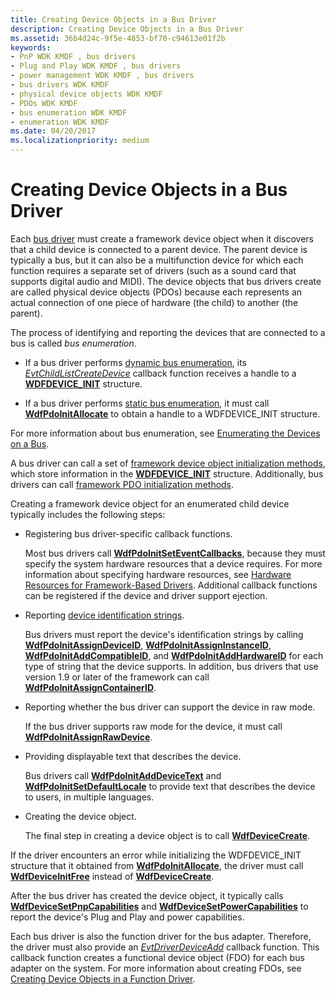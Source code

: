 ```yaml
---
title: Creating Device Objects in a Bus Driver
description: Creating Device Objects in a Bus Driver
ms.assetid: 36b4d24c-9f5e-4853-bf70-c94613e01f2b
keywords:
- PnP WDK KMDF , bus drivers
- Plug and Play WDK KMDF , bus drivers
- power management WDK KMDF , bus drivers
- bus drivers WDK KMDF
- physical device objects WDK KMDF
- PDOs WDK KMDF
- bus enumeration WDK KMDF
- enumeration WDK KMDF
ms.date: 04/20/2017
ms.localizationpriority: medium
---
```


# Creating Device Objects in a Bus Driver


Each [bus driver](https://msdn.microsoft.com/library/windows/hardware/ff540704) must create a framework device object when it discovers that a child device is connected to a parent device. The parent device is typically a bus, but it can also be a multifunction device for which each function requires a separate set of drivers (such as a sound card that supports digital audio and MIDI). The device objects that bus drivers create are called physical device objects (PDOs) because each represents an actual connection of one piece of hardware (the child) to another (the parent).

The process of identifying and reporting the devices that are connected to a bus is called *bus enumeration*.

-   If a bus driver performs [dynamic bus enumeration](dynamic-enumeration.md), its [*EvtChildListCreateDevice*](https://msdn.microsoft.com/library/windows/hardware/ff540828) callback function receives a handle to a [**WDFDEVICE\_INIT**](https://msdn.microsoft.com/library/windows/hardware/ff546951) structure.

-   If a bus driver performs [static bus enumeration](static-enumeration.md), it must call [**WdfPdoInitAllocate**](https://msdn.microsoft.com/library/windows/hardware/ff548786) to obtain a handle to a WDFDEVICE\_INIT structure.

For more information about bus enumeration, see [Enumerating the Devices on a Bus](enumerating-the-devices-on-a-bus.md).

A bus driver can call a set of [framework device object initialization methods](https://msdn.microsoft.com/library/windows/hardware/dn265631#device-init-methods), which store information in the [**WDFDEVICE\_INIT**](https://msdn.microsoft.com/library/windows/hardware/ff546951) structure. Additionally, bus drivers can call [framework PDO initialization methods](https://msdn.microsoft.com/library/windows/hardware/dn265631#pdo-init-methods).

Creating a framework device object for an enumerated child device typically includes the following steps:

-   Registering bus driver-specific callback functions.

    Most bus drivers call [**WdfPdoInitSetEventCallbacks**](https://msdn.microsoft.com/library/windows/hardware/ff548805), because they must specify the system hardware resources that a device requires. For more information about specifying hardware resources, see [Hardware Resources for Framework-Based Drivers](hardware-resources-for-kmdf-drivers.md). Additional callback functions can be registered if the device and driver support ejection.

-   Reporting [device identification strings](https://msdn.microsoft.com/library/windows/hardware/ff541224).

    Bus drivers must report the device's identification strings by calling [**WdfPdoInitAssignDeviceID**](https://msdn.microsoft.com/library/windows/hardware/ff548797), [**WdfPdoInitAssignInstanceID**](https://msdn.microsoft.com/library/windows/hardware/ff548799), [**WdfPdoInitAddCompatibleID**](https://msdn.microsoft.com/library/windows/hardware/ff548776), and [**WdfPdoInitAddHardwareID**](https://msdn.microsoft.com/library/windows/hardware/ff548784) for each type of string that the device supports. In addition, bus drivers that use version 1.9 or later of the framework can call [**WdfPdoInitAssignContainerID**](https://msdn.microsoft.com/library/windows/hardware/ff548792).

-   Reporting whether the bus driver can support the device in raw mode.

    If the bus driver supports raw mode for the device, it must call [**WdfPdoInitAssignRawDevice**](https://msdn.microsoft.com/library/windows/hardware/ff548802).

-   Providing displayable text that describes the device.

    Bus drivers call [**WdfPdoInitAddDeviceText**](https://msdn.microsoft.com/library/windows/hardware/ff548780) and [**WdfPdoInitSetDefaultLocale**](https://msdn.microsoft.com/library/windows/hardware/ff548803) to provide text that describes the device to users, in multiple languages.

-   Creating the device object.

    The final step in creating a device object is to call [**WdfDeviceCreate**](https://msdn.microsoft.com/library/windows/hardware/ff545926).

If the driver encounters an error while initializing the WDFDEVICE\_INIT structure that it obtained from [**WdfPdoInitAllocate**](https://msdn.microsoft.com/library/windows/hardware/ff548786), the driver must call [**WdfDeviceInitFree**](https://msdn.microsoft.com/library/windows/hardware/ff546050) instead of [**WdfDeviceCreate**](https://msdn.microsoft.com/library/windows/hardware/ff545926).

After the bus driver has created the device object, it typically calls [**WdfDeviceSetPnpCapabilities**](https://msdn.microsoft.com/library/windows/hardware/ff546898) and [**WdfDeviceSetPowerCapabilities**](https://msdn.microsoft.com/library/windows/hardware/ff546901) to report the device's Plug and Play and power capabilities.

Each bus driver is also the function driver for the bus adapter. Therefore, the driver must also provide an [*EvtDriverDeviceAdd*](https://msdn.microsoft.com/library/windows/hardware/ff541693) callback function. This callback function creates a functional device object (FDO) for each bus adapter on the system. For more information about creating FDOs, see [Creating Device Objects in a Function Driver](creating-device-objects-in-a-function-driver.md).

 

 





